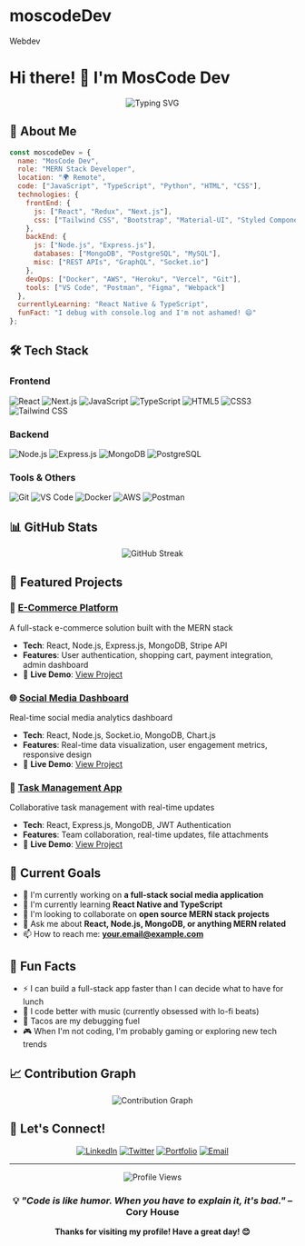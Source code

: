 # moscodeDev
Webdev
# Hi there! 👋 I'm MosCode Dev

<div align="center">
  <img src="https://readme-typing-svg.herokuapp.com?font=Fira+Code&size=30&duration=3000&pause=1000&color=61DAFB&center=true&vCenter=true&width=600&lines=MERN+Stack+Developer;Full+Stack+Engineer;JavaScript+Enthusiast;Building+Modern+Web+Apps" alt="Typing SVG" />
</div>

## 🚀 About Me

```javascript
const moscodeDev = {
  name: "MosCode Dev",
  role: "MERN Stack Developer",
  location: "🌍 Remote",
  code: ["JavaScript", "TypeScript", "Python", "HTML", "CSS"],
  technologies: {
    frontEnd: {
      js: ["React", "Redux", "Next.js"],
      css: ["Tailwind CSS", "Bootstrap", "Material-UI", "Styled Components"]
    },
    backEnd: {
      js: ["Node.js", "Express.js"],
      databases: ["MongoDB", "PostgreSQL", "MySQL"],
      misc: ["REST APIs", "GraphQL", "Socket.io"]
    },
    devOps: ["Docker", "AWS", "Heroku", "Vercel", "Git"],
    tools: ["VS Code", "Postman", "Figma", "Webpack"]
  },
  currentlyLearning: "React Native & TypeScript",
  funFact: "I debug with console.log and I'm not ashamed! 😄"
};
```

## 🛠️ Tech Stack

### Frontend
![React](https://img.shields.io/badge/-React-61DAFB?style=flat-square&logo=react&logoColor=white)
![Next.js](https://img.shields.io/badge/-Next.js-000000?style=flat-square&logo=next.js&logoColor=white)
![JavaScript](https://img.shields.io/badge/-JavaScript-F7DF1E?style=flat-square&logo=javascript&logoColor=black)
![TypeScript](https://img.shields.io/badge/-TypeScript-3178C6?style=flat-square&logo=typescript&logoColor=white)
![HTML5](https://img.shields.io/badge/-HTML5-E34F26?style=flat-square&logo=html5&logoColor=white)
![CSS3](https://img.shields.io/badge/-CSS3-1572B6?style=flat-square&logo=css3&logoColor=white)
![Tailwind CSS](https://img.shields.io/badge/-Tailwind%20CSS-38B2AC?style=flat-square&logo=tailwind-css&logoColor=white)

### Backend
![Node.js](https://img.shields.io/badge/-Node.js-339933?style=flat-square&logo=node.js&logoColor=white)
![Express.js](https://img.shields.io/badge/-Express.js-000000?style=flat-square&logo=express&logoColor=white)
![MongoDB](https://img.shields.io/badge/-MongoDB-47A248?style=flat-square&logo=mongodb&logoColor=white)
![PostgreSQL](https://img.shields.io/badge/-PostgreSQL-336791?style=flat-square&logo=postgresql&logoColor=white)

### Tools & Others
![Git](https://img.shields.io/badge/-Git-F05032?style=flat-square&logo=git&logoColor=white)
![VS Code](https://img.shields.io/badge/-VS%20Code-007ACC?style=flat-square&logo=visual-studio-code&logoColor=white)
![Docker](https://img.shields.io/badge/-Docker-2496ED?style=flat-square&logo=docker&logoColor=white)
![AWS](https://img.shields.io/badge/-AWS-232F3E?style=flat-square&logo=amazon-aws&logoColor=white)
![Postman](https://img.shields.io/badge/-Postman-FF6C37?style=flat-square&logo=postman&logoColor=white)

## 📊 GitHub Stats

<div align="center">
  <img src="https://github-readme-streak-stats.herokuapp.com/?user=YOUR_USERNAME&theme=react&hide_border=true&stroke=0D1117&background=0D1117&ring=61DAFB&fire=61DAFB&currStreakLabel=61DAFB" alt="GitHub Streak" />
</div>

## 🚀 Featured Projects

### 📱 [E-Commerce Platform](https://github.com/YOUR_USERNAME/ecommerce-app)
A full-stack e-commerce solution built with the MERN stack
- **Tech**: React, Node.js, Express.js, MongoDB, Stripe API
- **Features**: User authentication, shopping cart, payment integration, admin dashboard
- 🌟 **Live Demo**: [View Project](https://your-ecommerce-demo.com)

### 🌐 [Social Media Dashboard](https://github.com/YOUR_USERNAME/social-dashboard)
Real-time social media analytics dashboard
- **Tech**: React, Node.js, Socket.io, MongoDB, Chart.js
- **Features**: Real-time data visualization, user engagement metrics, responsive design
- 🌟 **Live Demo**: [View Project](https://your-dashboard-demo.com)

### 📝 [Task Management App](https://github.com/YOUR_USERNAME/task-manager)
Collaborative task management with real-time updates
- **Tech**: React, Express.js, MongoDB, JWT Authentication
- **Features**: Team collaboration, real-time updates, file attachments
- 🌟 **Live Demo**: [View Project](https://your-taskmanager-demo.com)

## 🎯 Current Goals

- 🔭 I'm currently working on **a full-stack social media application**
- 🌱 I'm currently learning **React Native and TypeScript**
- 👯 I'm looking to collaborate on **open source MERN stack projects**
- 💬 Ask me about **React, Node.js, MongoDB, or anything MERN related**
- 📫 How to reach me: **your.email@example.com**

## 🌟 Fun Facts

- ⚡ I can build a full-stack app faster than I can decide what to have for lunch
- 🎵 I code better with music (currently obsessed with lo-fi beats)
- 🌮 Tacos are my debugging fuel
- 🎮 When I'm not coding, I'm probably gaming or exploring new tech trends

## 📈 Contribution Graph

<div align="center">
  <img src="https://github-readme-activity-graph.vercel.app/graph?username=YOUR_USERNAME&bg_color=0D1117&color=61DAFB&line=61DAFB&point=FFFFFF&area=true&hide_border=true" alt="Contribution Graph" />
</div>

## 🤝 Let's Connect!

<div align="center">
  
[![LinkedIn](https://img.shields.io/badge/-LinkedIn-0077B5?style=for-the-badge&logo=linkedin&logoColor=white)](https://linkedin.com/in/YOUR_LINKEDIN)
[![Twitter](https://img.shields.io/badge/-Twitter-1DA1F2?style=for-the-badge&logo=twitter&logoColor=white)](https://twitter.com/YOUR_TWITTER)
[![Portfolio](https://img.shields.io/badge/-Portfolio-000000?style=for-the-badge&logo=react&logoColor=61DAFB)](https://your-portfolio.com)
[![Email](https://img.shields.io/badge/-Email-D14836?style=for-the-badge&logo=gmail&logoColor=white)](mailto:your.email@example.com)

</div>

---

<div align="center">
  <img src="https://komarev.com/ghpvc/?username=YOUR_USERNAME&color=61DAFB&style=flat-square&label=Profile+Views" alt="Profile Views" />
</div>

<div align="center">
  
### 💡 *"Code is like humor. When you have to explain it, it's bad."* – Cory House

**Thanks for visiting my profile! Have a great day! 😊**

</div>

